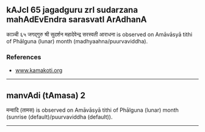 ## kAJcI 65 jagadguru zrI sudarzana mahAdEvEndra sarasvatI ArAdhanA
काञ्ची ६५ जगद्गुरु श्री सुदर्शन महादेवेन्द्र सरस्वती आराधना is observed on Amāvāsyā tithi of Phālguna (lunar) month (madhyaahna/puurvaviddha).


### References
* www.kamakoti.org


---
## manvAdi (tAmasa) 2
मन्वादि (तामस) is observed on Amāvāsyā tithi of Phālguna (lunar) month (sunrise (default)/puurvaviddha (default)).



---
